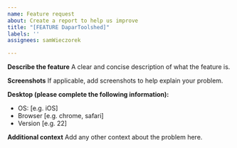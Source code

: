 ```yaml
---
name: Feature request
about: Create a report to help us improve
title: "[FEATURE DaparToolshed]"
labels: ''
assignees: samWieczorek

---
```


**Describe the feature**
A clear and concise description of what the feature is.

**Screenshots**
If applicable, add screenshots to help explain your problem.

**Desktop (please complete the following information):**
 - OS: [e.g. iOS]
 - Browser [e.g. chrome, safari]
 - Version [e.g. 22]

**Additional context**
Add any other context about the problem here.
